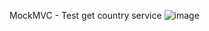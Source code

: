 MockMVC - Test get country service
![image](https://user-images.githubusercontent.com/84323941/118680491-68190f80-b81c-11eb-8fd9-cd95ff19f8d9.png)
